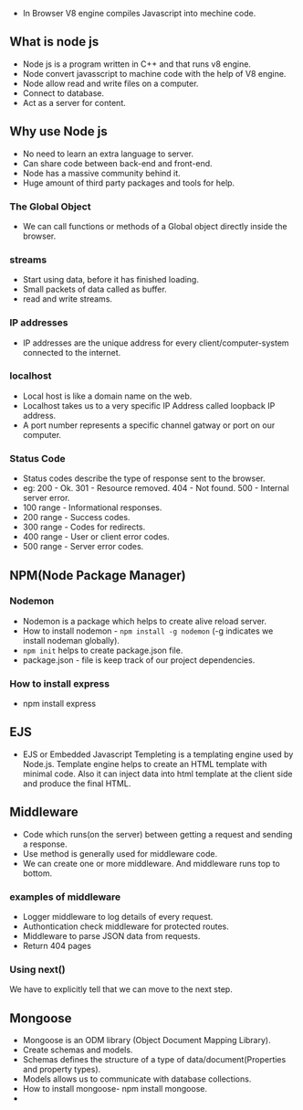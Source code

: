 - In Browser V8 engine compiles Javascript into mechine code.

## What is node js
- Node js is a program written in C++ and that runs v8 engine.
- Node convert javasscript to machine code with the help of V8 engine.
- Node allow read and write files on a computer.
- Connect to database.
- Act as a server for content.

## Why use Node js
- No need to learn an extra language to server.
- Can share code between back-end and front-end.
- Node has a massive community behind it.
- Huge amount of third party packages and tools for help.

### The Global Object
- We can call functions or methods of a Global object directly inside the browser.

### streams 
- Start using data, before it has finished loading.
- Small packets of data called as buffer.
- read and write streams.

### IP addresses
- IP addresses are the unique address for every client/computer-system connected to the internet.

### localhost
- Local host is like a domain name on the web.
- Localhost takes us to a very specific IP Address called loopback IP address.
- A port number represents a specific channel gatway or port on our computer.

### Status Code
- Status codes describe  the type of response sent to the browser.
- eg:
    200 - Ok.
    301 - Resource removed.
    404 - Not found.
    500 - Internal server error.
- 100 range - Informational responses.
- 200 range - Success codes.
- 300 range - Codes for redirects.
- 400 range - User or client error codes.
- 500 range - Server error codes.

## NPM(Node Package Manager)


### Nodemon
- Nodemon is a package which helps to create alive reload server.
- How to install nodemon - `npm install -g nodemon` (-g indicates we install nodeman globally).
- `npm init` helps to create package.json file.
- package.json - file is keep track of our project dependencies.

### How to install express
- npm install express

## EJS
- EJS or Embedded Javascript Templeting is a templating engine used by Node.js. Template engine helps to create an HTML template with minimal code. Also it can inject data into html template at the client side and produce the final HTML.

## Middleware
- Code which runs(on the server) between getting a request  and sending a response.
- Use method is generally used for middleware code.
- We can create one or more middleware. And middleware runs top to bottom.

### examples of middleware
- Logger middleware to log details of every request.
- Authontication check middleware for protected routes.
- Middleware  to  parse JSON data from requests.
- Return 404 pages

### Using next()
We have to explicitly tell that we can move to the next step.

## Mongoose
- Mongoose is an ODM library (Object Document Mapping Library).
- Create schemas and models.
- Schemas defines the structure of a type of data/document(Properties and property types).
- Models allows us to  communicate with database collections.
- How to install mongoose- npm install mongoose.
- 